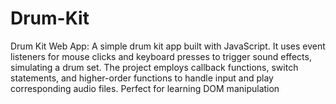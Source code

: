 # Drum-Kit
Drum Kit Web App: A simple drum kit app built with JavaScript. It uses event listeners for mouse clicks and keyboard presses to trigger sound effects, simulating a drum set. The project employs callback functions, switch statements, and higher-order functions to handle input and play corresponding audio files. Perfect for learning DOM manipulation
